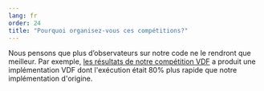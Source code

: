 ```yaml
---
lang: fr
order: 24
title: "Pourquoi organisez-vous ces compétitions?"
---
```


Nous pensons que plus d’observateurs sur notre code ne le rendront que meilleur. Par exemple, [les résultats de notre compétition VDF](https://www.Olive.net/2019/01/17/Olive-vdf-competition-round-1-results-and-announcements.en.html) a produit une implémentation VDF dont l'exécution était 80% plus rapide que notre implémentation d'origine.
